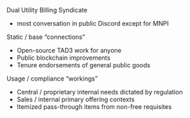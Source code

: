 Dual Utility Billing Syndicate  
- most conversation in public Discord except for MNPI  

Static / base “connections”  
- Open-source TAD3 work for anyone  
- Public blockchain improvements  
- Tenure endorsements of general public goods  

Usage / compliance “workings”  
- Central / proprietary internal needs dictated by regulation  
- Sales / internal primary offering contexts  
- Itemized pass-through items from non-free requisites